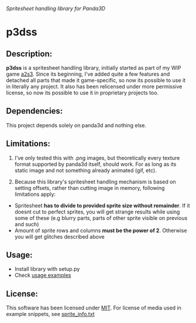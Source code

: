*Spritesheet handling library for Panda3D*

# p3dss

## Description:

**p3dss** is a spritesheet handling library, initially started as part of my WIP
game [a2s3](https://github.com/moonburnt/a2s3). Since its beginning, I've added
quite a few features and detached all parts that made it game-specific, so now
its possible to use it in literally any project. It also has been relicensed under
more permissive license, so now its possible to use it in proprietary projects too.

## Dependencies:

This project depends solely on panda3d and nothing else.

## Limitations:

1. I've only tested this with .png images, but theoretically every texture format
supported by panda3d itself, should work. For as long as its static image and not
something already animated (gif, etc).

2. Because this library's spritesheet handling mechanism is based on setting
offsets, rather than cutting image in memory, following limitations apply:
- Spritesheet **has to divide to provided sprite size without remainder**. If it
doesnt cut to perfect sprites, you will get strange results while using some of
these (e.g blurry parts, parts of other sprite visible on previous and such)
- Amount of sprite rows and columns **must be the power of 2**. Otherwise you will
get glitches described above

## Usage:

- Install library with setup.py
- Check [usage examples](https://github.com/moonburnt/p3dss/tree/master/example)

## License:

This software has been licensed under [MIT](LICENSE). For license of media used
in example snippets, see [sprite_info.txt](
https://github.com/moonburnt/p3dss/tree/master/example/sprite_info.txt)
